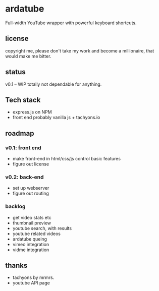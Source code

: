# ardatube
Full-width YouTube wrapper with powerful keyboard shortcuts.

## license
copyright me, please don't take my work and become a millionaire, that would make me bitter.

## status
v0.1 – WIP totally not dependable for anything. 

## Tech stack
- express.js on NPM
- front end probably vanilla js + tachyons.io

## roadmap
### v0.1: front end
- make front-end in html/css/js control basic features
- figure out license

### v0.2: back-end
- set up webserver
- figure out routing

### backlog
- get video stats etc
- thumbnail preview
- youtube search, with results
- youtube related videos
- ardatube queing
- vimeo integration
- vidme integration

## thanks
- tachyons by mrmrs.
- youtube API page
